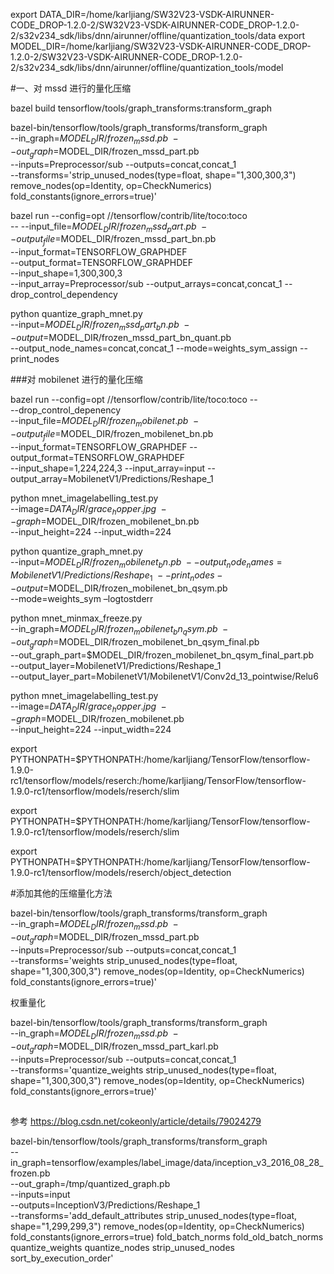 export DATA_DIR=/home/karljiang/SW32V23-VSDK-AIRUNNER-CODE_DROP-1.2.0-2/SW32V23-VSDK-AIRUNNER-CODE_DROP-1.2.0-2/s32v234_sdk/libs/dnn/airunner/offline/quantization_tools/data
export MODEL_DIR=/home/karljiang/SW32V23-VSDK-AIRUNNER-CODE_DROP-1.2.0-2/SW32V23-VSDK-AIRUNNER-CODE_DROP-1.2.0-2/s32v234_sdk/libs/dnn/airunner/offline/quantization_tools/model


#一、对 mssd 进行的量化压缩


bazel build tensorflow/tools/graph_transforms:transform_graph


bazel-bin/tensorflow/tools/graph_transforms/transform_graph \
--in_graph=$MODEL_DIR/frozen_mssd.pb \
--out_graph=$MODEL_DIR/frozen_mssd_part.pb \
--inputs=Preprocessor/sub --outputs=concat,concat_1 \
--transforms='strip_unused_nodes(type=float, shape="1,300,300,3") remove_nodes(op=Identity, op=CheckNumerics) fold_constants(ignore_errors=true)'


bazel run --config=opt //tensorflow/contrib/lite/toco:toco \
-- --input_file=$MODEL_DIR/frozen_mssd_part.pb \
--output_file=$MODEL_DIR/frozen_mssd_part_bn.pb \
--input_format=TENSORFLOW_GRAPHDEF \
--output_format=TENSORFLOW_GRAPHDEF \
--input_shape=1,300,300,3 \
--input_array=Preprocessor/sub --output_arrays=concat,concat_1 --drop_control_dependency



python quantize_graph_mnet.py \
--input=$MODEL_DIR/frozen_mssd_part_bn.pb \
--output=$MODEL_DIR/frozen_mssd_part_bn_quant.pb \
--output_node_names=concat,concat_1 --mode=weights_sym_assign --print_nodes






###对 mobilenet 进行的量化压缩




bazel run --config=opt //tensorflow/contrib/lite/toco:toco -- \
 --drop_control_depenency \
 --input_file=$MODEL_DIR/frozen_mobilenet.pb \
 --output_file=$MODEL_DIR/frozen_mobilenet_bn.pb \
 --input_format=TENSORFLOW_GRAPHDEF --output_format=TENSORFLOW_GRAPHDEF \
 --input_shape=1,224,224,3 --input_array=input --output_array=MobilenetV1/Predictions/Reshape_1


python mnet_imagelabelling_test.py \
 --image=$DATA_DIR/grace_hopper.jpg \
 --graph=$MODEL_DIR/frozen_mobilenet_bn.pb \
 --input_height=224 --input_width=224
 
 
 python quantize_graph_mnet.py \
 --input=$MODEL_DIR/frozen_mobilenet_bn.pb \
--output_node_names=MobilenetV1/Predictions/Reshape_1 \
 --print_nodes --output=$MODEL_DIR/frozen_mobilenet_bn_qsym.pb \
 --mode=weights_sym –logtostderr


python mnet_minmax_freeze.py \
--in_graph=$MODEL_DIR/frozen_mobilenet_bn_qsym.pb \
--out_graph=$MODEL_DIR/frozen_mobilenet_bn_qsym_final.pb \
--out_graph_part=$MODEL_DIR/frozen_mobilenet_bn_qsym_final_part.pb \
--output_layer=MobilenetV1/Predictions/Reshape_1 \
--output_layer_part=MobilenetV1/MobilenetV1/Conv2d_13_pointwise/Relu6




python mnet_imagelabelling_test.py \
--image=$DATA_DIR/grace_hopper.jpg  \
--graph=$MODEL_DIR/frozen_mobilenet.pb  \
--input_height=224 --input_width=224



export PYTHONPATH=$PYTHONPATH:/home/karljiang/TensorFlow/tensorflow-1.9.0-rc1/tensorflow/models/reserch:/home/karljiang/TensorFlow/tensorflow-1.9.0-rc1/tensorflow/models/reserch/slim

export PYTHONPATH=$PYTHONPATH:/home/karljiang/TensorFlow/tensorflow-1.9.0-rc1/tensorflow/models/reserch/slim

export PYTHONPATH=$PYTHONPATH:/home/karljiang/TensorFlow/tensorflow-1.9.0-rc1/tensorflow/models/reserch/object_detection



#添加其他的压缩量化方法


bazel-bin/tensorflow/tools/graph_transforms/transform_graph \
--in_graph=$MODEL_DIR/frozen_mssd.pb \
--out_graph=$MODEL_DIR/frozen_mssd_part.pb \
--inputs=Preprocessor/sub --outputs=concat,concat_1 \
--transforms='weights strip_unused_nodes(type=float, shape="1,300,300,3") remove_nodes(op=Identity, op=CheckNumerics) fold_constants(ignore_errors=true)'

权重量化

bazel-bin/tensorflow/tools/graph_transforms/transform_graph \
--in_graph=$MODEL_DIR/frozen_mssd.pb \
--out_graph=$MODEL_DIR/frozen_mssd_part_karl.pb \
--inputs=Preprocessor/sub --outputs=concat,concat_1 \
--transforms='quantize_weights strip_unused_nodes(type=float, shape="1,300,300,3") remove_nodes(op=Identity, op=CheckNumerics) fold_constants(ignore_errors=true)'

##
参考 https://blog.csdn.net/cokeonly/article/details/79024279 

bazel-bin/tensorflow/tools/graph_transforms/transform_graph \
  --in_graph=tensorflow/examples/label_image/data/inception_v3_2016_08_28_frozen.pb \
  --out_graph=/tmp/quantized_graph.pb \
  --inputs=input \
  --outputs=InceptionV3/Predictions/Reshape_1 \
  --transforms='add_default_attributes strip_unused_nodes(type=float, shape="1,299,299,3")
    remove_nodes(op=Identity, op=CheckNumerics) fold_constants(ignore_errors=true)
    fold_batch_norms fold_old_batch_norms quantize_weights quantize_nodes
    strip_unused_nodes sort_by_execution_order'







